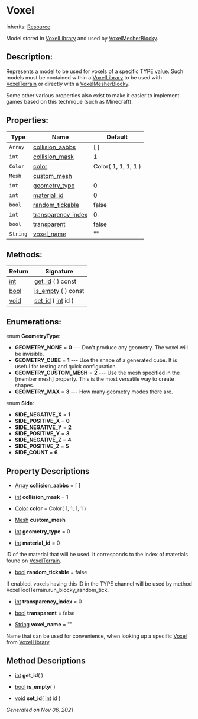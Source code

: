 # Voxel

Inherits: [Resource](https://docs.godotengine.org/en/stable/classes/class_resource.html)


Model stored in [VoxelLibrary](VoxelLibrary.md) and used by [VoxelMesherBlocky](VoxelMesherBlocky.md).

## Description: 

Represents a model to be used for voxels of a specific TYPE value. Such models must be contained within a [VoxelLibrary](VoxelLibrary.md) to be used with [VoxelTerrain](VoxelTerrain.md) or directly with a [VoxelMesherBlocky](VoxelMesherBlocky.md).

Some other various properties also exist to make it easier to implement games based on this technique (such as Minecraft).

## Properties: 


Type      | Name                                         | Default             
--------- | -------------------------------------------- | --------------------
`Array`   | [collision_aabbs](#i_collision_aabbs)        | [  ]                
`int`     | [collision_mask](#i_collision_mask)          | 1                   
`Color`   | [color](#i_color)                            | Color( 1, 1, 1, 1 ) 
`Mesh`    | [custom_mesh](#i_custom_mesh)                |                     
`int`     | [geometry_type](#i_geometry_type)            | 0                   
`int`     | [material_id](#i_material_id)                | 0                   
`bool`    | [random_tickable](#i_random_tickable)        | false               
`int`     | [transparency_index](#i_transparency_index)  | 0                   
`bool`    | [transparent](#i_transparent)                | false               
`String`  | [voxel_name](#i_voxel_name)                  | ""                  
<p></p>

## Methods: 


Return                                                                  | Signature                                                                                        
----------------------------------------------------------------------- | -------------------------------------------------------------------------------------------------
[int](https://docs.godotengine.org/en/stable/classes/class_int.html)    | [get_id](#i_get_id) ( ) const                                                                    
[bool](https://docs.godotengine.org/en/stable/classes/class_bool.html)  | [is_empty](#i_is_empty) ( ) const                                                                
[void](#)                                                               | [set_id](#i_set_id) ( [int](https://docs.godotengine.org/en/stable/classes/class_int.html) id )  
<p></p>

## Enumerations: 

enum **GeometryType**: 

- **GEOMETRY_NONE** = **0** --- Don't produce any geometry. The voxel will be invisible.
- **GEOMETRY_CUBE** = **1** --- Use the shape of a generated cube. It is useful for testing and quick configuration.
- **GEOMETRY_CUSTOM_MESH** = **2** --- Use the mesh specified in the [member mesh] property. This is the most versatile way to create shapes.
- **GEOMETRY_MAX** = **3** --- How many geometry modes there are.

enum **Side**: 

- **SIDE_NEGATIVE_X** = **1**
- **SIDE_POSITIVE_X** = **0**
- **SIDE_NEGATIVE_Y** = **2**
- **SIDE_POSITIVE_Y** = **3**
- **SIDE_NEGATIVE_Z** = **4**
- **SIDE_POSITIVE_Z** = **5**
- **SIDE_COUNT** = **6**


## Property Descriptions

- [Array](https://docs.godotengine.org/en/stable/classes/class_array.html)<span id="i_collision_aabbs"></span> **collision_aabbs** = [  ]


- [int](https://docs.godotengine.org/en/stable/classes/class_int.html)<span id="i_collision_mask"></span> **collision_mask** = 1


- [Color](https://docs.godotengine.org/en/stable/classes/class_color.html)<span id="i_color"></span> **color** = Color( 1, 1, 1, 1 )


- [Mesh](https://docs.godotengine.org/en/stable/classes/class_mesh.html)<span id="i_custom_mesh"></span> **custom_mesh**


- [int](https://docs.godotengine.org/en/stable/classes/class_int.html)<span id="i_geometry_type"></span> **geometry_type** = 0


- [int](https://docs.godotengine.org/en/stable/classes/class_int.html)<span id="i_material_id"></span> **material_id** = 0

ID of the material that will be used. It corresponds to the index of materials found on [VoxelTerrain](VoxelTerrain.md).

- [bool](https://docs.godotengine.org/en/stable/classes/class_bool.html)<span id="i_random_tickable"></span> **random_tickable** = false

If enabled, voxels having this ID in the TYPE channel will be used by method VoxelToolTerrain.run_blocky_random_tick.

- [int](https://docs.godotengine.org/en/stable/classes/class_int.html)<span id="i_transparency_index"></span> **transparency_index** = 0


- [bool](https://docs.godotengine.org/en/stable/classes/class_bool.html)<span id="i_transparent"></span> **transparent** = false


- [String](https://docs.godotengine.org/en/stable/classes/class_string.html)<span id="i_voxel_name"></span> **voxel_name** = ""

Name that can be used for convenience, when looking up a specific [Voxel](Voxel.md) from [VoxelLibrary](VoxelLibrary.md).

## Method Descriptions

- [int](https://docs.godotengine.org/en/stable/classes/class_int.html)<span id="i_get_id"></span> **get_id**( ) 


- [bool](https://docs.godotengine.org/en/stable/classes/class_bool.html)<span id="i_is_empty"></span> **is_empty**( ) 


- [void](#)<span id="i_set_id"></span> **set_id**( [int](https://docs.godotengine.org/en/stable/classes/class_int.html) id ) 


_Generated on Nov 06, 2021_
